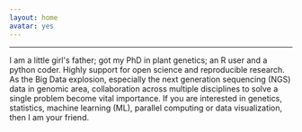 ```yaml
---
layout: home
avatar: yes
---
```





---
I am a little girl's father; got my PhD in plant genetics; an R user and a python coder. Highly support for open science and reproducible research. As the Big Data explosion, especially the next generation sequencing (NGS) data in genomic area, collaboration across multiple disciplines to solve a single problem become vital importance. If you are interested in genetics, statistics, machine learning (ML), parallel computing or data visualization, then I am your friend.    

